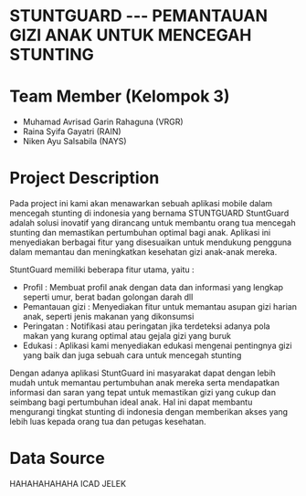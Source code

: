 # STUNTGUARD --- PEMANTAUAN GIZI ANAK UNTUK MENCEGAH STUNTING
# Team Member (Kelompok 3)
- Muhamad Avrisad Garin Rahaguna (VRGR)
- Raina Syifa Gayatri (RAIN)
- Niken Ayu Salsabila (NAYS)
# Project Description
Pada project ini kami akan menawarkan sebuah aplikasi mobile dalam mencegah stunting di indonesia yang bernama STUNTGUARD 
StuntGuard adalah solusi inovatif yang dirancang untuk membantu orang tua mencegah stunting dan memastikan pertumbuhan optimal bagi anak. Aplikasi ini menyediakan berbagai fitur yang disesuaikan untuk mendukung pengguna dalam memantau dan meningkatkan kesehatan gizi anak-anak mereka.

StuntGuard memiliki beberapa fitur utama, yaitu :
- Profil : Membuat profil anak dengan data dan informasi yang lengkap seperti umur, berat badan golongan darah dll
- Pemantauan gizi : Menyediakan fitur untuk memantau asupan gizi harian anak, seperti jenis makanan yang dikonsumsi
- Peringatan : Notifikasi atau peringatan jika terdeteksi adanya pola makan yang kurang optimal atau gejala gizi yang buruk
- Edukasi : Aplikasi kami menyediakan edukasi mengenai pentingnya gizi yang baik dan juga sebuah cara untuk mencegah stunting

Dengan adanya aplikasi StuntGuard ini masyarakat dapat dengan lebih mudah untuk memantau pertumbuhan anak mereka serta mendapatkan informasi dan saran yang tepat untuk memastikan gizi yang cukup dan seimbang bagi pertumbuhan ideal anak. Hal ini dapat membantu mengurangi tingkat stunting di indonesia dengan memberikan akses yang lebih luas kepada orang tua dan petugas kesehatan.
# Data Source
HAHAHAHAHAHA ICAD JELEK
